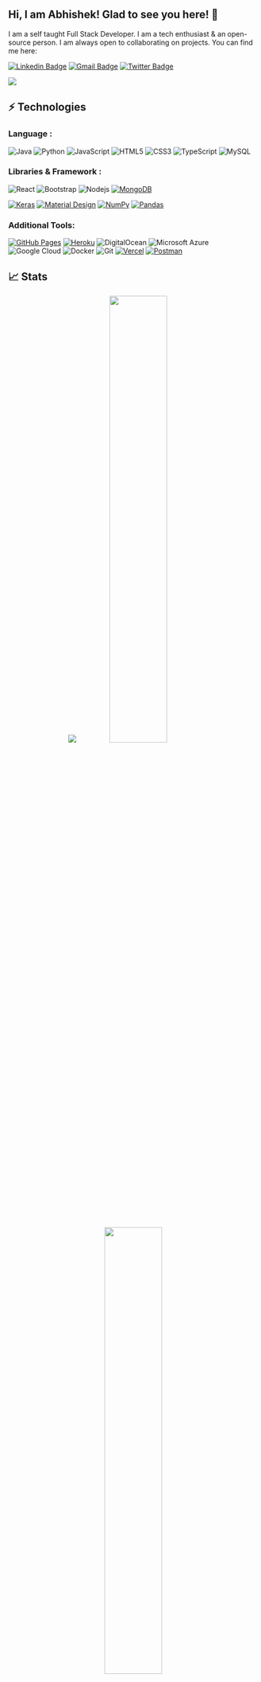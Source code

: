 ## Hi, I am Abhishek! Glad to see you here! 👋

I am a self taught Full Stack Developer. I am a tech enthusiast & an open-source person. I am always open to collaborating on projects. You can find me here:


[![Linkedin Badge](https://img.shields.io/badge/-AbhishekKumar-blue?style=flat-square&logo=Linkedin&logoColor=white&link=https://www.linkedin.com/in/abhishek-kumar12/)](https://www.linkedin.com/in/abhishek-kumar12/)
[![Gmail Badge](https://img.shields.io/badge/-abhishek22512@gmail.com-c14438?style=flat-square&logo=Gmail&logoColor=white&link=mailto:abhishek22512@gmail.com)](mailto:abhishek22512@gmail.com)
[![Twitter Badge](https://img.shields.io/badge/-AbhishekKumar-blue?style=flat-square&logo=Twitter&logoColor=white&link=https://twitter.com/AbhishekKtwt)](https://twitter.com/AbhishekKtwt)

<div>
<img align="center" src="https://i.imgur.com/4ASafy0.png">
</div>


## ⚡ Technologies

### Language :
![Java](https://img.shields.io/badge/-java-E34A86?style=flat-square&logo=java)
![Python](https://img.shields.io/badge/-Python-black?style=flat-square&logo=Python)
![JavaScript](https://img.shields.io/badge/-JavaScript-black?style=flat-square&logo=javascript)
![HTML5](https://img.shields.io/badge/-HTML5-E34F26?style=flat-square&logo=html5&logoColor=white)
![CSS3](https://img.shields.io/badge/-CSS3-1572B6?style=flat-square&logo=css3)
![TypeScript](https://img.shields.io/badge/-TypeScript-007ACC?style=flat-square&logo=typescript)
![MySQL](https://img.shields.io/badge/-MySQL-black?style=flat-square&logo=mysql)

### Libraries & Framework :

![React](https://img.shields.io/badge/-React-black?style=flat-square&logo=react)
![Bootstrap](https://img.shields.io/badge/-Bootstrap-563D7C?style=flat-square&logo=bootstrap)
![Nodejs](https://img.shields.io/badge/-Nodejs-black?style=flat-square&logo=Node.js)
<a href="#"><img alt="MongoDB" src ="https://img.shields.io/badge/MongoDB-%234ea94b.svg?logo=mongodb&logoColor=white"></a>

<a href="#"><img alt="Keras" src="https://img.shields.io/badge/Keras%20-%23D00000.svg?logo=Keras&logoColor=white"></a>
<a href="#"><img alt="Material Design" src="https://img.shields.io/badge/Material%20Design%20-%230081CB.svg?logo=material-design&logoColor=white"></a>
<a href="#"><img alt="NumPy" src="https://img.shields.io/badge/Numpy%20-%23013243.svg?logo=numpy&logoColor=white"></a>
<a href="#"><img alt="Pandas" src="https://img.shields.io/badge/Pandas%20-%23150458.svg?logo=pandas&logoColor=white"></a>

### Additional Tools:

<a href="#"><img alt="GitHub Pages" src="https://img.shields.io/badge/GitHub%20Pages-%23327FC7.svg?logo=github&logoColor=white"></a>
<a href="#"><img alt="Heroku" src="https://img.shields.io/badge/Heroku%20-%23430098.svg?logo=heroku&logoColor=white"></a>
![DigitalOcean](https://img.shields.io/badge/-Digital%20Ocean-darkblue?style=flat-square&logo=digitalocean)
![Microsoft Azure](https://img.shields.io/badge/Microsoft%20Azure-232F7E?style=flat-square&logo=microsoft-azure)
![Google Cloud](https://img.shields.io/badge/Google%20Cloud-black?style=flat-square&logo=google-cloud)
![Docker](https://img.shields.io/badge/-Docker-black?style=flat-square&logo=docker)
![Git](https://img.shields.io/badge/-Git-black?style=flat-square&logo=git)
<a href="#"><img alt="Vercel" src="https://img.shields.io/badge/Vercel%20-%23000000.svg?logo=vercel&logoColor=white"></a>
<a href="#"><img alt="Postman" src="https://img.shields.io/badge/Postman-FF6C37?logo=postman&logoColor=white"></a>


## 📈 Stats
<p align="center">
	<img src="https://activity-graph.herokuapp.com/graph?username=octonawish-akcodes&bg_color=0f2d3d&color=1cadfb&line=1cadfb&point=1cadfb&area=true&hide_border=true">

  <img width="48%" src="https://github-readme-stats.vercel.app/api?username=octonawish-akcodes&show_icons=true&theme=tokyonight" />
  <img width="48%" src="https://github-readme-streak-stats.herokuapp.com/?user=octonawish-akcodes&theme=tokyonight" />
</p>

## My Recent Blogs

<p align="left">
<a href="https://blog.commclassroom.org/a-complete-guide-to-gsoc" title="A complete guide to GSoC"><img src="https://blog.commclassroom.org/_next/image?url=https%3A%2F%2Fcdn.hashnode.com%2Fres%2Fhashnode%2Fimage%2Fupload%2Fv1656592222013%2FeY_tK_Trk.jpg%3Fw%3D1600%26h%3D840%26fit%3Dcrop%26crop%3Dentropy%26auto%3Dcompress%2Cformat%26format%3Dwebp&w=1920&q=75" alt="A complete guide to GSoC" width="250px" align="left" /></a>
<a href="https://blog.commclassroom.org/a-complete-guide-to-gsoc" title="A complete guide to GSoC"><strong>A complete guide to GSoC</strong></a>
<br/> What is GSoC?<br>
GSoC(Google Summer Of Code) is a global, online mentoring program focused on introducing new contributors to open source software development. GSoC contributors work on a 12+ week programming project with the guidance of mentors from their open-source organization. </p>
<br>
<p align="left">
<a href="https://blog.kubeworld.org/everything-about-cncf" title="Everything about CNCF"><img src="https://blog.kubeworld.org/_next/image?url=https%3A%2F%2Fcdn.hashnode.com%2Fres%2Fhashnode%2Fimage%2Fupload%2Fv1655736127046%2FADqIzYVB0.png%3Fw%3D1600%26h%3D840%26fit%3Dcrop%26crop%3Dentropy%26auto%3Dcompress%2Cformat%26format%3Dwebp&w=1920&q=75" alt="Everything about CNCF" width="250px" align="left" /></a>
<a href="https://blog.kubeworld.org/everything-about-cncf" title="Everything about CNCF"><strong>Everything about CNCF</strong></a>
<br/> What is CNCF?<br>
CNCF (Cloud Native Computing Foundation) is a Linux Foundation project founded in 2015 to help advance container technology and align the tech industry around its evolution. It was announced alongside Kubernetes 1.0, an open-source container cluster manager, contributing to the Linux Foundation by Google as a seed technology.</p>
<p align="left">
<a href="https://kubesimplify.com/my-kubecon-euvirtual-experience" title="My Kubecon experience(Virtual)"><img src="https://kubesimplify.com/_next/image?url=https%3A%2F%2Fcdn.hashnode.com%2Fres%2Fhashnode%2Fimage%2Fupload%2Fv1653670362189%2F6b_13fFbT.jpg%3Fw%3D1600%26h%3D840%26fit%3Dcrop%26crop%3Dentropy%26auto%3Dcompress%2Cformat%26format%3Dwebp&w=1920&q=75" alt="My Kubecon Experience(Virtual)" width="250px" align="left" /></a>
<a href="https://kubesimplify.com/my-kubecon-euvirtual-experience" title="My Kubecon experience(Virtual)"><strong>My Kubecon Experience(Virtual)</strong></a>
<br/> What is Kubecon?<br>
The Cloud Native Computing Foundation organizes this flagship conference which gathers adopters and technologists from leading open source and cloud-native communities together in one place.</p>
<br>
<br>
<p align="left">
<a href="https://kubesimplify.com/a-complete-walk-through-of-devops" title="A Complete Walkthrough of DevOps"><img src="https://kubesimplify.com/_next/image?url=https%3A%2F%2Fcdn.hashnode.com%2Fres%2Fhashnode%2Fimage%2Fupload%2Fv1649860495113%2FoqWCCcT_1.jpg%3Fw%3D1600%26h%3D840%26fit%3Dcrop%26crop%3Dentropy%26auto%3Dcompress%2Cformat%26format%3Dwebp&w=1920&q=75" alt="A Complete Walkthrough of DevOps" width="250px" align="left" /></a>
<a href="https://kubesimplify.com/a-complete-walk-through-of-devops" title="A Complete Walkthrough of DevOps"><strong>A Complete Walkthrough of DevOps</strong></a>
<br/> What is DevOps?<br>
In this blog, we are going to discuss why there is a need to evolve DevOps in the IT industry. We will be going to Dive deep into the DevOps in order to understand what actually this thing is.</p>
<br>
<br>
<p align="center">
  <img src="https://readme-typing-svg.herokuapp.com?color=%2336BCF7&lines=THANKS+FOR+YOUR+VISIT!!!"
</p>
	
![](https://user-images.githubusercontent.com/73097560/115834477-dbab4500-a447-11eb-908a-139a6edaec5c.gif)
